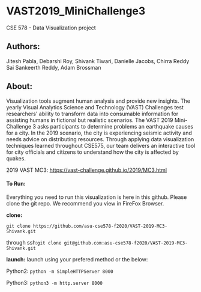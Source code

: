 # VAST2019_MiniChallenge3
CSE 578 - Data Visualization project
## Authors: 
Jitesh Pabla, Debarshi Roy, Shivank Tiwari, Danielle Jacobs, Chirra Reddy Sai Sankeerth Reddy, Adam Brossman

## About:
Visualization tools augment human analysis and provide new insights. The yearly Visual Analytics Science and Technology (VAST) Challenges test researchers' ability to transform data into consumable information for assisting humans in fictional but realistic scenarios. The VAST 2019 Mini-Challenge 3 asks participants to determine problems an earthquake causes for a city. In the 2019 scenario, the city is experiencing seismic activity and needs advice on distributing resources. Through applying data visualization techniques learned throughout CSE575, our team delivers an interactive tool for city officials and citizens to understand how the city is affected by quakes.

2019 VAST MC3: https://vast-challenge.github.io/2019/MC3.html

#### To Run:
Everything you need to run this visualization is here in this github. Please clone the git repo. We recommend you view in FireFox Browser. 

**clone:**

`git clone https://github.com/asu-cse578-f2020/VAST-2019-MC3-Shivank.git`

through ssh:`git clone git@github.com:asu-cse578-f2020/VAST-2019-MC3-Shivank.git`

**launch:**
launch using your prefered method or the below:
 
Python2: `python -m SimpleHTTPServer 8000`

Python3: `python3 -m http.server 8000`
